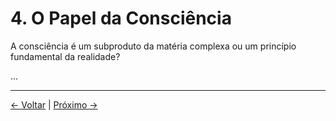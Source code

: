 # 4. O Papel da Consciência

A consciência é um subproduto da matéria complexa ou um princípio fundamental da realidade?

...

---
<div class="navigation-links">
<a href="../03_A_Estrutura_da_Realidade/" class="nav-link prev-link">← Voltar</a> | <a href="../05_Por_Que_Somos_Seres_Conscientes_Aqui/" class="nav-link next-link">Próximo →</a>
</div>
